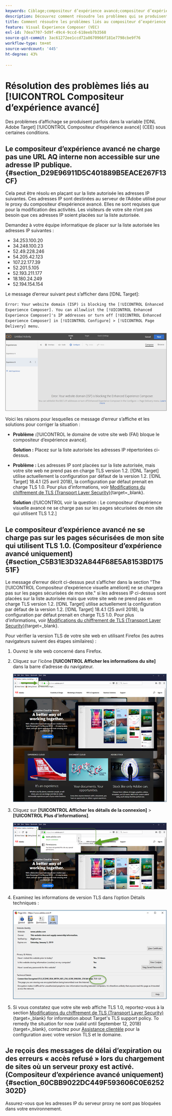 ```yaml
---
keywords: Ciblage;compositeur d’expérience avancé;compositeur d’expérience visuelle;dépannage compositeur d’expérience avancé;résolution des problèmes
description: Découvrez comment résoudre les problèmes qui se produisent parfois dans l’Adobe [!DNL Target] Compositeur d’expérience avancé dans certaines conditions.
title: Comment résoudre les problèmes liés au compositeur d’expérience avancé ?
feature: Visual Experience Composer (VEC)
exl-id: 7dea7707-5d9f-49c4-9ccd-618eeb7b3568
source-git-commit: 3ac61272ee1ccd72a8670966f181e7798cbe9f76
workflow-type: tm+mt
source-wordcount: '445'
ht-degree: 43%

---
```


# Résolution des problèmes liés au [!UICONTROL Compositeur d’expérience avancé]

Des problèmes d’affichage se produisent parfois dans la variable [!DNL Adobe Target] [!UICONTROL Compositeur d’expérience avancé] (CEE) sous certaines conditions.

## Le compositeur d’expérience avancé ne charge pas une URL AQ interne non accessible sur une adresse IP publique. {#section_D29E96911D5C401889B5EACE267F13CF}

Cela peut être résolu en plaçant sur la liste autorisée les adresses IP suivantes. Ces adresses IP sont destinées au serveur de l’Adobe utilisé pour le proxy du compositeur d’expérience avancé. Elles ne sont requises que pour la modification des activités. Les visiteurs de votre site n’ont pas besoin que ces adresses IP soient placées sur la liste autorisée.

Demandez à votre équipe informatique de placer sur la liste autorisée les adresses IP suivantes :

* 34.253.100.20
* 34.248.100.23
* 52.49.228.246
* 54.205.42.123
* 107.22.177.39
* 52.201.5.105
* 52.193.211.177
* 18.180.24.249
* 52.194.154.154

Le message d’erreur suivant peut s’afficher dans [!DNL Target]:

`Error: Your website domain (ISP) is blocking the [!UICONTROL Enhanced Experience Composer]. You can allowlist the [!UICONTROL Enhanced Experience Composer]'s IP addresses or turn off [!UICONTROL Enhanced Experience Composer] in [!UICONTROL Configure] > [!UICONTROL Page Delivery] menu.`

![Image EEC_error](assets/EEC_error.png)

Voici les raisons pour lesquelles ce message d’erreur s’affiche et les solutions pour corriger la situation :

* **Problème :**[!UICONTROL le domaine de votre site web (FAI) bloque le compositeur d’expérience avancé].

   **Solution :** Placez sur la liste autorisée les adresses IP répertoriées ci-dessus.

* **Problème :** Les adresses IP sont placées sur la liste autorisée, mais votre site web ne prend pas en charge TLS version 1.2. [!DNL Target] utilise actuellement la configuration par défaut de la version 1.2. [!DNL Target] 18.4.1 (25 avril 2018), la configuration par défaut prenait en charge TLS 1.0. Pour plus d’informations, voir [Modifications du chiffrement de TLS (Transport Layer Security)](https://developer.adobe.com/target/before-implement/tls-transport-layer-security-encryption/){target=_blank}.

   **Solution :**[!UICONTROL voir la question : Le compositeur d’expérience visuelle avancé ne se charge pas sur les pages sécurisées de mon site qui utilisent TLS 1.2.]

## Le compositeur d’expérience avancé ne se charge pas sur les pages sécurisées de mon site qui utilisent TLS 1.0. (Compositeur d’expérience avancé uniquement)  {#section_C5B31E3D32A844F68E5A8153BD17551F}

Le message d’erreur décrit ci-dessus peut s’afficher dans la section &quot;The [!UICONTROL Compositeur d’expérience visuelle amélioré] ne se chargera pas sur les pages sécurisées de mon site.&quot; si les adresses IP ci-dessus sont placées sur la liste autorisée mais que votre site web ne prend pas en charge TLS version 1.2. [!DNL Target] utilise actuellement la configuration par défaut de la version 1.2. [!DNL Target] 18.4.1 (25 avril 2018), la configuration par défaut prenait en charge TLS 1.0. Pour plus d’informations, voir [Modifications du chiffrement de TLS (Transport Layer Security)](https://developer.adobe.com/target/before-implement/tls-transport-layer-security-encryption/){target=_blank}.

Pour vérifier la version TLS de votre site web en utilisant Firefox (les autres navigateurs suivent des étapes similaires) :

1. Ouvrez le site web concerné dans Firefox.
1. Cliquez sur l’icône **[!UICONTROL Afficher les informations du site]** dans la barre d’adresse du navigateur.

   ![image firefox_more_info](assets/firefox_more_info.png)

1. Cliquez sur **[!UICONTROL Afficher les détails de la connexion]** > **[!UICONTROL Plus d’informations]**.

   ![image firefox_more_info_2](assets/firefox_more_info_2.png)

1. Examinez les informations de version TLS dans l’option Détails techniques :

   ![image firefox_more_info_3](assets/firefox_more_info_3.png)

1. Si vous constatez que votre site web affiche TLS 1.0, reportez-vous à la section [Modifications du chiffrement de TLS (Transport Layer Security)](https://developer.adobe.com/target/before-implement/tls-transport-layer-security-encryption/){target=_blank} for information about Target's TLS support policy. To remedy the situation for now (valid until September 12, 2018){target=_blank}, contactez pour [Assistance clientèle](/help/main/cmp-resources-and-contact-information.md#reference_ACA3391A00EF467B87930A450050077C) pour la configuration avec votre version TLS et le domaine.

## Je reçois des messages de délai d’expiration ou des erreurs « accès refusé » lors du chargement de sites où un serveur proxy est activé. (Compositeur d’expérience avancé uniquement)  {#section_60CBB9022DC449F593606C0E6252302D}

Assurez-vous que les adresses IP du serveur proxy ne sont pas bloquées dans votre environnement.
